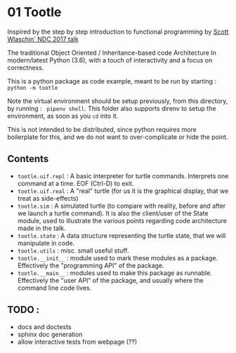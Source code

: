# 01 Tootle

Inspired by the step by step introduction to functional programming by [Scott Wlaschin' NDC 2017 talk](https://www.youtube.com/watch?v=AG3KuqDbmhM)

The traditional Object Oriented / Inheritance-based code Architecture
In modern/latest Python (3.6), with a touch of interactivity and a focus on correctness.

This is a python package as code example, meant to be run by starting : 
`python -m tootle`

Note the virtual environment should be setup previously, from this directory, by running :
` pipenv shell`.
This folder also supports direnv to setup the environment, as soon as you `cd` into it.

This is not intended to be distributed, since python requires more boilerplate for this, and we do not want to over-complicate or hide the point.

## Contents

- `tootle.uif.repl` : A basic interpreter for turtle commands. Interprets one command at a time. EOF (Ctrl-D) to exit.
- `tootle.uif.real` : A "real" turtle (for us it is the graphical display, that we treat as side-effects)
- `tootle.sim` : A simulated turtle (to compare with reality, before and after we launch a turtle command).
        It is also the client/user of the State module, used to illustrate the various points regarding code architecture made in the talk.
- `tootle.state` : A data structure representing the turtle state, that we will manipulate in code.
- `tootle.utils` : misc. small useful stuff.
- `tootle.__init__` : module used to mark these modules as a package. Effectively the "programming API" of the package.
- `tootle.__main__` : modules used to make this package as runnable. Effectively the "user API" of the package, and usually where the command line code lives.

## TODO : 
- docs and doctests
- sphinx doc generation
- allow interactive tests from webpage (??)
